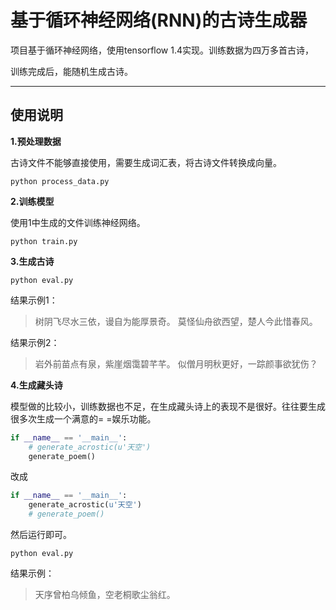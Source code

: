# 基于循环神经网络(RNN)的古诗生成器

项目基于循环神经网络，使用tensorflow 1.4实现。训练数据为四万多首古诗，

训练完成后，能随机生成古诗。

-----------------

## 使用说明

**1.预处理数据**

古诗文件不能够直接使用，需要生成词汇表，将古诗文件转换成向量。

```
python process_data.py
```

**2.训练模型**

使用1中生成的文件训练神经网络。

```
python train.py
```

**3.生成古诗**



```
python eval.py
```

结果示例1：

> 树阴飞尽水三依，谩自为能厚景奇。
莫怪仙舟欲西望，楚人今此惜春风。

结果示例2：

> 岩外前苗点有泉，紫崖烟霭碧芊芊。
似僧月明秋更好，一踪颜事欲犹伤？

**4.生成藏头诗**

模型做的比较小，训练数据也不足，在生成藏头诗上的表现不是很好。往往要生成很多次生成一个满意的= =娱乐功能。


```python
if __name__ == '__main__':
    # generate_acrostic(u'天空')
    generate_poem()
```

改成

```python
if __name__ == '__main__':
    generate_acrostic(u'天空')
    # generate_poem()
```

然后运行即可。

```
python eval.py
```

结果示例：

> 天序曾柏乌倾鱼，空老桐歌尘翁红。


